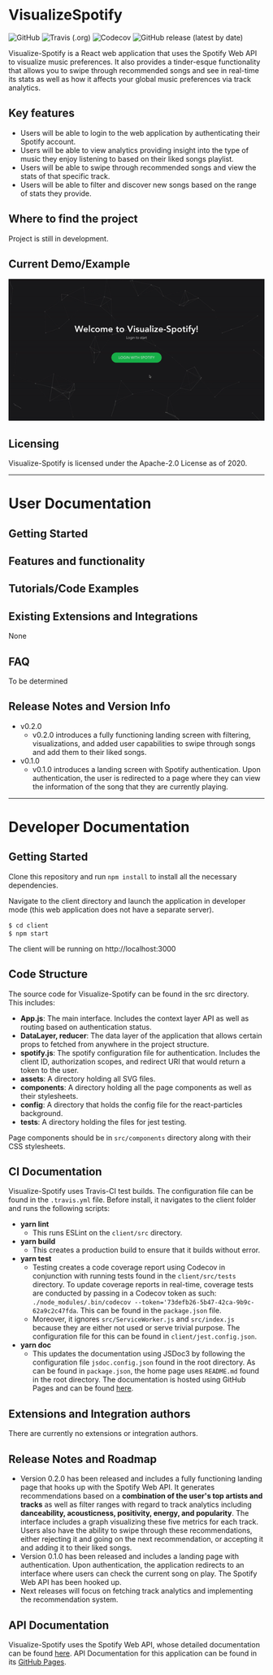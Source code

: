 # VisualizeSpotify
![GitHub](https://img.shields.io/github/license/jiyoonee/COMS4995?style=for-the-badge)
![Travis (.org)](https://img.shields.io/travis/jiyoonee/VisualizeSpotify?style=for-the-badge)
![Codecov](https://img.shields.io/codecov/c/gh/jiyoonee/VisualizeSpotify?style=for-the-badge)
![GitHub release (latest by date)](https://img.shields.io/github/v/release/jiyoonee/VisualizeSpotify?style=for-the-badge)

Visualize-Spotify is a React web application that uses the Spotify Web API to visualize music preferences. It also provides a tinder-esque functionality that allows you to swipe through recommended songs and see in real-time its stats as well as how it affects your global music preferences via track analytics.

## Key features
  - Users will be able to login to the web application by authenticating their Spotify account.
  - Users will be able to view analytics providing insight into the type of music they enjoy listening to based on their liked songs playlist.
  - Users will be able to swipe through recommended songs and view the stats of that specific track.
  - Users will be able to filter and discover new songs based on the range of stats they provide.

## Where to find the project
Project is still in development.

## Current Demo/Example
![Demo Gif](demo/demo.gif)

## Licensing
Visualize-Spotify is licensed under the Apache-2.0 License as of 2020.

---

# User Documentation
## Getting Started
## Features and functionality
## Tutorials/Code Examples
## Existing Extensions and Integrations
None
## FAQ
To be determined
## Release Notes and Version Info
  - v0.2.0
    - v0.2.0 introduces a fully functioning landing screen with filtering, visualizations, and added user capabilities to swipe through songs and add them to their liked songs.
  - v0.1.0
    - v0.1.0 introduces a landing screen with Spotify authentication. Upon authentication, the user is redirected to a page where they can view the information of the song that they are currently playing.

---

# Developer Documentation
## Getting Started
Clone this repository and run `npm install` to install all the necessary dependencies.

Navigate to the client directory and launch the application in developer mode (this web application does not have a separate server).
```
$ cd client
$ npm start
```
The client will be running on http://localhost:3000


## Code Structure
The source code for Visualize-Spotify can be found in the src directory. This includes:
  - <strong>App.js</strong>: The main interface. Includes the context layer API as well as routing based on authentication status.
  - <strong>DataLayer, reducer</strong>: The data layer of the application that allows certain props to fetched from anywhere in the project structure.
  - <strong>spotify.js</strong>: The spotify configuration file for authentication. Includes the client ID, authorization scopes, and redirect URI that would return a token to the user. 
  - <strong>assets</strong>: A directory holding all SVG files.
  - <strong>components</strong>: A directory holding all the page components as well as their stylesheets. 
  - <strong>config</strong>: A directory that holds the config file for the react-particles background. 
  - <strong>tests</strong>: A directory holding the files for jest testing. 

Page components should be in `src/components` directory along with their CSS stylesheets.

## CI Documentation
Visualize-Spotify uses Travis-CI test builds. The configuration file can be found in the `.travis.yml` file. Before install, it navigates to the client folder and runs the following scripts:
  - <strong>yarn lint</strong>
    - This runs ESLint on the `client/src` directory.
  - <strong>yarn build</strong>
    - This creates a production build to ensure that it builds without error.
  - <strong>yarn test</strong>
    - Testing creates a code coverage report using Codecov in conjunction with running tests found in the `client/src/tests` directory. To update coverage reports in real-time, coverage tests are conducted by passing in a Codecov token as such: `./node_modules/.bin/codecov --token='73defb26-5b47-42ca-9b9c-62a9c2c47fda`. This can be found in the `package.json` file. 
    - Moreover, it ignores `src/ServiceWorker.js` and `src/index.js` because they are either not used or serve trivial purpose. The configuration file for this can be found in `client/jest.config.json`.
  - <strong>yarn doc</strong>
    - This updates the documentation using JSDoc3 by following the configuration file `jsdoc.config.json` found in the root directory. As can be found in `package.json`, the home page uses `README.md` found in the root directory. The documentation is hosted using GitHub Pages and can be found [here](https://jiyoonee.github.io/VisualizeSpotify/).

## Extensions and Integration authors
There are currently no extensions or integration authors.

## Release Notes and Roadmap
  - Version 0.2.0 has been released and includes a fully functioning landing page that hooks up with the Spotify Web API. It generates recommendations based on a <strong>combination of the user's top artists and tracks</strong> as well as filter ranges with regard to track analytics including <strong>danceability, acousticness, positivity, energy, and popularity</strong>. The interface includes a graph visualizing these five metrics for each track. Users also have the ability to swipe through these recommendations, either rejecting it and going on the next recommendation, or accepting it and adding it to their liked songs. </br>
  - Version 0.1.0 has been released and includes a landing page with authentication. Upon authentication, the application redirects to an interface where users can check the current song on play. The Spotify Web API has been hooked up. </br>
  - Next releases will focus on fetching track analytics and implementing the recommendation system.

## API Documentation
Visualize-Spotify uses the Spotify Web API, whose detailed documentation can be found [here](https://developer.spotify.com/documentation/web-api/). API Documentation for this application can be found in its [GitHub Pages](https://jiyoonee.github.io/VisualizeSpotify/).
